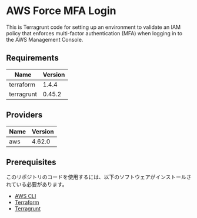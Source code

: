 # AWS Force MFA Login

This is Terragrunt code for setting up an environment to validate an IAM policy that enforces multi-factor authentication (MFA) when logging in to the AWS Management Console.

## Requirements

| Name       | Version |
| ---------- | ------- |
| terraform  | 1.4.4   |
| terragrunt | 0.45.2  |

## Providers

| Name | Version |
| ---- | ------- |
| aws  | 4.62.0  |

## Prerequisites

このリポジトリのコードを使用するには、以下のソフトウェアがインストールされている必要があります。

- [AWS CLI](https://aws.amazon.com/cli/)
- [Terraform](https://developer.hashicorp.com/terraform/downloads)
- [Terragrunt](https://terragrunt.gruntwork.io/docs/getting-started/install/)
